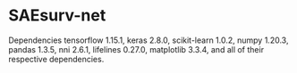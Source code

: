 # SAEsurv-net
Dependencies
tensorflow 1.15.1, keras 2.8.0, scikit-learn 1.0.2, numpy 1.20.3, pandas 1.3.5, nni 2.6.1, lifelines 0.27.0, matplotlib 3.3.4, and all of their respective dependencies.
